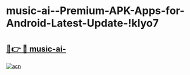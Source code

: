 # music-ai--Premium-APK-Apps-for-Android-Latest-Update-!klyo7

# <h2><a href="https://gok4l6.esa.edu.pl?title=music-ai-&ref=klyo7">🔗👉 🔴 music-ai-</a></h2>

[![acn](https://github.com/user-attachments/assets/0f9c940e-d8b0-45ae-aac7-cd30a18b3e1c)](https://gok4l6.esa.edu.pl?title=music-ai-&ref=klyo7)

